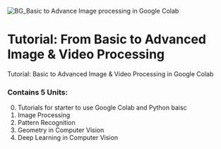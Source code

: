 ![BG_Basic to Advance Image processing in Google Colab](https://github.com/user-attachments/assets/6237ff1f-0c3d-4377-9daa-8cda30d0ae61)
# Tutorial: From Basic to Advanced Image & Video Processing
Tutorial: Basic to Advanced Image &amp; Video Processing in Google Colab

### Contains 5 Units:

0. Tutorials for starter to use Google Colab and Python baisc
1. Image Processing
2. Pattern Recognition
3. Geometry in Computer Vision
4. Deep Learning in Computer Vision
